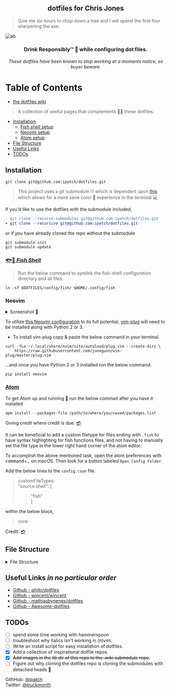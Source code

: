 <h2 align="center">dotfiles for Chris Jones</h2>

> Give me six hours to chop down a tree and I will spend the first four sharpening the axe.

![ab](https://raw.githubusercontent.com/wiki/ipatch/dotfiles/lib/ab.png)

<h3 align="center">Drink Responsibly™ 🥃 while configuring dot files.</h3>

<h6 align="center"><em>These dotfiles have been known to stop working at a moments notice, so buyer beware.</em></h6>

# Table of Contents
- [the dotfiles wiki](https://github.com/ipatch/dotfiles/wiki)
> A collection of useful pages that complements 👏🏾 these dotfiles.
- [Installation](#installation)
  - [Fish shell setup](#fish-shell-setup)
  - [Neovim setup](#neovim-setup)
  - [Atom setup](#atom-setup)
- [File Structure](#file-structure)
- [Useful Links](#useful-links)
- [TODOs](#todos)


<a href="installation"></a>

## Installation

```shell
git clone git@github.com:ipatch/dotfiles.git
```

> This project uses a git submodule 🙄 which is dependent upon [this](https://github.com/chriskempson/base16-shell) which allows for a more sane color 🌈 experience in the terminal 💻

If you'd like to use the dotfiles with the submodule included,

```diff
- git clone --recurse-submodules git@github.com:ipatch/dotfiles.git
+ git clone --recursive git@github.com:ipatch/dotfiles.git
```

or if you have already cloned the repo without the submodule

```shell
git submodule init
git submodule update
```

<a href="fish-shell-setup"></a>

### [🐟🐚 _Fish Shell_](https://github.com/fish-shell/fish-shell)

> Run the below command to symlink the fish-shell configuration directory and all files.

```shell
ln -sf $DOTFILES/config/fish/ $HOME/.config/fish
```

<a href="neovim-setup"></a>

### Neovim

<details>
<summary>Screenshot 📸</summary>
<img src="https://raw.githubusercontent.com/wiki/ipatch/dotfiles/lib/vim-2017.png" alt="nvim-screenshot">
</details>

To utilize [this Neovim configuration](https://github.com/ipatch/dotfiles/blob/master/config/nvim/init.vim) to its full potential, [vim-plug](https://github.com/junegunn/vim-plug) will need to be installed along with Python 2 or 3.

* To install vim-plug copy & paste the below command in your terminal.

```shell
curl -fLo ~/.local/share/nvim/site/autoload/plug.vim --create-dirs \
    https://raw.githubusercontent.com/junegunn/vim-plug/master/plug.vim
```

...and once you have Python 2 or 3 installed run the below command.

```shell
pip install neovim
```

<a href="atom-setup"></a>

### [Atom](http://atom.io)

To get Atom up and running 🏃 run the below commad after you have it installed<br />

```shell
apm install --packages-file /path/to/where/you/saved/packages.list
```

<p>Giving credit where credit is due. <a href="https://discuss.atom.io/t/how-to-backup-all-your-settings/15674/3">💳</a></p>

It can be beneficial to add a custom filetype for files ending with `.fish` to have syntax highlighting for fish functions files, and not having to manually set the file type in the lower right hand corner of the atom editor.

To accomplish the above mentioned task, open the atom preferences with <kbd>command</kbd>+<kbd>,</kbd> on macOS. Then look for a button labeled `Open Config Folder`.

Add the below lines to the `config.cson` file.

> customFileTypes:<br />
> "source.shell": [<br />
>
> > "fish"<br />
> > ]<br />

within the below block,

> core:

Credit: [💳](https://github.com/atom/atom/issues/1718#issuecomment-162242357)

<a href="file-structure"></a>

## File Structure

<details>
<summary>File Structure</summary>
<pre>
.
├── LICENSE
├── README.md
├── asdf
├── config
│   ├── atom
│   │   └── packages.list
│   ├── base16-iterm2
│   │   ├── LICENSE
│   │   ├── Makefile
│   │   ├── README.md
│   │   ├── base16-iterm2-256.png
│   │   ├── base16-iterm2.png
│   │   ├── itermcolors
│   │   │   ├── base16-3024-256.itermcolors
│   │   │   ├── base16-3024.itermcolors
│   │   │   ├── base16-apathy-256.itermcolors
│   │   │   ├── base16-apathy.itermcolors
│   │   │   ├── base16-ashes-256.itermcolors
│   │   │   ├── base16-ashes.itermcolors
│   │   │   ├── base16-atelier-cave-256.itermcolors
│   │   │   ├── base16-atelier-cave-light-256.itermcolors
│   │   │   ├── base16-atelier-cave-light.itermcolors
│   │   │   ├── base16-atelier-cave.itermcolors
│   │   │   ├── base16-atelier-dune-256.itermcolors
│   │   │   ├── base16-atelier-dune-light-256.itermcolors
│   │   │   ├── base16-atelier-dune-light.itermcolors
│   │   │   ├── base16-atelier-dune.itermcolors
│   │   │   ├── base16-atelier-estuary-256.itermcolors
│   │   │   ├── base16-atelier-estuary-light-256.itermcolors
│   │   │   ├── base16-atelier-estuary-light.itermcolors
│   │   │   ├── base16-atelier-estuary.itermcolors
│   │   │   ├── base16-atelier-forest-256.itermcolors
│   │   │   ├── base16-atelier-forest-light-256.itermcolors
│   │   │   ├── base16-atelier-forest-light.itermcolors
│   │   │   ├── base16-atelier-forest.itermcolors
│   │   │   ├── base16-atelier-heath-256.itermcolors
│   │   │   ├── base16-atelier-heath-light-256.itermcolors
│   │   │   ├── base16-atelier-heath-light.itermcolors
│   │   │   ├── base16-atelier-heath.itermcolors
│   │   │   ├── base16-atelier-lakeside-256.itermcolors
│   │   │   ├── base16-atelier-lakeside-light-256.itermcolors
│   │   │   ├── base16-atelier-lakeside-light.itermcolors
│   │   │   ├── base16-atelier-lakeside.itermcolors
│   │   │   ├── base16-atelier-plateau-256.itermcolors
│   │   │   ├── base16-atelier-plateau-light-256.itermcolors
│   │   │   ├── base16-atelier-plateau-light.itermcolors
│   │   │   ├── base16-atelier-plateau.itermcolors
│   │   │   ├── base16-atelier-savanna-256.itermcolors
│   │   │   ├── base16-atelier-savanna-light-256.itermcolors
│   │   │   ├── base16-atelier-savanna-light.itermcolors
│   │   │   ├── base16-atelier-savanna.itermcolors
│   │   │   ├── base16-atelier-seaside-256.itermcolors
│   │   │   ├── base16-atelier-seaside-light-256.itermcolors
│   │   │   ├── base16-atelier-seaside-light.itermcolors
│   │   │   ├── base16-atelier-seaside.itermcolors
│   │   │   ├── base16-atelier-sulphurpool-256.itermcolors
│   │   │   ├── base16-atelier-sulphurpool-light-256.itermcolors
│   │   │   ├── base16-atelier-sulphurpool-light.itermcolors
│   │   │   ├── base16-atelier-sulphurpool.itermcolors
│   │   │   ├── base16-bespin-256.itermcolors
│   │   │   ├── base16-bespin.itermcolors
│   │   │   ├── base16-brewer-256.itermcolors
│   │   │   ├── base16-brewer.itermcolors
│   │   │   ├── base16-bright-256.itermcolors
│   │   │   ├── base16-bright.itermcolors
│   │   │   ├── base16-brushtrees-256.itermcolors
│   │   │   ├── base16-brushtrees-dark-256.itermcolors
│   │   │   ├── base16-brushtrees-dark.itermcolors
│   │   │   ├── base16-brushtrees.itermcolors
│   │   │   ├── base16-chalk-256.itermcolors
│   │   │   ├── base16-chalk.itermcolors
│   │   │   ├── base16-circus-256.itermcolors
│   │   │   ├── base16-circus.itermcolors
│   │   │   ├── base16-classic-dark-256.itermcolors
│   │   │   ├── base16-classic-dark.itermcolors
│   │   │   ├── base16-classic-light-256.itermcolors
│   │   │   ├── base16-classic-light.itermcolors
│   │   │   ├── base16-codeschool-256.itermcolors
│   │   │   ├── base16-codeschool.itermcolors
│   │   │   ├── base16-cupcake-256.itermcolors
│   │   │   ├── base16-cupcake.itermcolors
│   │   │   ├── base16-cupertino-256.itermcolors
│   │   │   ├── base16-cupertino.itermcolors
│   │   │   ├── base16-darktooth-256.itermcolors
│   │   │   ├── base16-darktooth.itermcolors
│   │   │   ├── base16-default-dark-256.itermcolors
│   │   │   ├── base16-default-dark.itermcolors
│   │   │   ├── base16-default-light-256.itermcolors
│   │   │   ├── base16-default-light.itermcolors
│   │   │   ├── base16-dracula-256.itermcolors
│   │   │   ├── base16-dracula.itermcolors
│   │   │   ├── base16-eighties-256.itermcolors
│   │   │   ├── base16-eighties.itermcolors
│   │   │   ├── base16-embers-256.itermcolors
│   │   │   ├── base16-embers.itermcolors
│   │   │   ├── base16-flat-256.itermcolors
│   │   │   ├── base16-flat.itermcolors
│   │   │   ├── base16-github-256.itermcolors
│   │   │   ├── base16-github.itermcolors
│   │   │   ├── base16-google-dark-256.itermcolors
│   │   │   ├── base16-google-dark.itermcolors
│   │   │   ├── base16-google-light-256.itermcolors
│   │   │   ├── base16-google-light.itermcolors
│   │   │   ├── base16-grayscale-dark-256.itermcolors
│   │   │   ├── base16-grayscale-dark.itermcolors
│   │   │   ├── base16-grayscale-light-256.itermcolors
│   │   │   ├── base16-grayscale-light.itermcolors
│   │   │   ├── base16-greenscreen-256.itermcolors
│   │   │   ├── base16-greenscreen.itermcolors
│   │   │   ├── base16-gruvbox-dark-hard-256.itermcolors
│   │   │   ├── base16-gruvbox-dark-hard.itermcolors
│   │   │   ├── base16-gruvbox-dark-medium-256.itermcolors
│   │   │   ├── base16-gruvbox-dark-medium.itermcolors
│   │   │   ├── base16-gruvbox-dark-pale-256.itermcolors
│   │   │   ├── base16-gruvbox-dark-pale.itermcolors
│   │   │   ├── base16-gruvbox-dark-soft-256.itermcolors
│   │   │   ├── base16-gruvbox-dark-soft.itermcolors
│   │   │   ├── base16-gruvbox-light-hard-256.itermcolors
│   │   │   ├── base16-gruvbox-light-hard.itermcolors
│   │   │   ├── base16-gruvbox-light-medium-256.itermcolors
│   │   │   ├── base16-gruvbox-light-medium.itermcolors
│   │   │   ├── base16-gruvbox-light-soft-256.itermcolors
│   │   │   ├── base16-gruvbox-light-soft.itermcolors
│   │   │   ├── base16-harmonic-dark-256.itermcolors
│   │   │   ├── base16-harmonic-dark.itermcolors
│   │   │   ├── base16-harmonic-light-256.itermcolors
│   │   │   ├── base16-harmonic-light.itermcolors
│   │   │   ├── base16-hopscotch-256.itermcolors
│   │   │   ├── base16-hopscotch.itermcolors
│   │   │   ├── base16-irblack-256.itermcolors
│   │   │   ├── base16-irblack.itermcolors
│   │   │   ├── base16-isotope-256.itermcolors
│   │   │   ├── base16-isotope.itermcolors
│   │   │   ├── base16-macintosh-256.itermcolors
│   │   │   ├── base16-macintosh.itermcolors
│   │   │   ├── base16-marrakesh-256.itermcolors
│   │   │   ├── base16-marrakesh.itermcolors
│   │   │   ├── base16-materia-256.itermcolors
│   │   │   ├── base16-materia.itermcolors
│   │   │   ├── base16-material-256.itermcolors
│   │   │   ├── base16-material-darker-256.itermcolors
│   │   │   ├── base16-material-darker.itermcolors
│   │   │   ├── base16-material-lighter-256.itermcolors
│   │   │   ├── base16-material-lighter.itermcolors
│   │   │   ├── base16-material-palenight-256.itermcolors
│   │   │   ├── base16-material-palenight.itermcolors
│   │   │   ├── base16-material.itermcolors
│   │   │   ├── base16-mellow-purple-256.itermcolors
│   │   │   ├── base16-mellow-purple.itermcolors
│   │   │   ├── base16-mexico-light-256.itermcolors
│   │   │   ├── base16-mexico-light.itermcolors
│   │   │   ├── base16-mocha-256.itermcolors
│   │   │   ├── base16-mocha.itermcolors
│   │   │   ├── base16-monokai-256.itermcolors
│   │   │   ├── base16-monokai.itermcolors
│   │   │   ├── base16-nord-256.itermcolors
│   │   │   ├── base16-nord.itermcolors
│   │   │   ├── base16-ocean-256.itermcolors
│   │   │   ├── base16-ocean.itermcolors
│   │   │   ├── base16-oceanicnext-256.itermcolors
│   │   │   ├── base16-oceanicnext.itermcolors
│   │   │   ├── base16-one-light-256.itermcolors
│   │   │   ├── base16-one-light.itermcolors
│   │   │   ├── base16-onedark-256.itermcolors
│   │   │   ├── base16-onedark.itermcolors
│   │   │   ├── base16-paraiso-256.itermcolors
│   │   │   ├── base16-paraiso.itermcolors
│   │   │   ├── base16-phd-256.itermcolors
│   │   │   ├── base16-phd.itermcolors
│   │   │   ├── base16-pico-256.itermcolors
│   │   │   ├── base16-pico.itermcolors
│   │   │   ├── base16-pop-256.itermcolors
│   │   │   ├── base16-pop.itermcolors
│   │   │   ├── base16-railscasts-256.itermcolors
│   │   │   ├── base16-railscasts.itermcolors
│   │   │   ├── base16-rebecca-256.itermcolors
│   │   │   ├── base16-rebecca.itermcolors
│   │   │   ├── base16-seti-256.itermcolors
│   │   │   ├── base16-seti.itermcolors
│   │   │   ├── base16-shapeshifter-256.itermcolors
│   │   │   ├── base16-shapeshifter.itermcolors
│   │   │   ├── base16-solarflare-256.itermcolors
│   │   │   ├── base16-solarflare.itermcolors
│   │   │   ├── base16-solarized-dark-256.itermcolors
│   │   │   ├── base16-solarized-dark.itermcolors
│   │   │   ├── base16-solarized-light-256.itermcolors
│   │   │   ├── base16-solarized-light.itermcolors
│   │   │   ├── base16-spacemacs-256.itermcolors
│   │   │   ├── base16-spacemacs.itermcolors
│   │   │   ├── base16-summerfruit-dark-256.itermcolors
│   │   │   ├── base16-summerfruit-dark.itermcolors
│   │   │   ├── base16-summerfruit-light-256.itermcolors
│   │   │   ├── base16-summerfruit-light.itermcolors
│   │   │   ├── base16-tomorrow-256.itermcolors
│   │   │   ├── base16-tomorrow-night-256.itermcolors
│   │   │   ├── base16-tomorrow-night.itermcolors
│   │   │   ├── base16-tomorrow.itermcolors
│   │   │   ├── base16-tube-256.itermcolors
│   │   │   ├── base16-tube.itermcolors
│   │   │   ├── base16-twilight-256.itermcolors
│   │   │   ├── base16-twilight.itermcolors
│   │   │   ├── base16-unikitty-dark-256.itermcolors
│   │   │   ├── base16-unikitty-dark.itermcolors
│   │   │   ├── base16-unikitty-light-256.itermcolors
│   │   │   ├── base16-unikitty-light.itermcolors
│   │   │   ├── base16-woodland-256.itermcolors
│   │   │   ├── base16-woodland.itermcolors
│   │   │   ├── base16-zenburn-256.itermcolors
│   │   │   └── base16-zenburn.itermcolors
│   │   └── templates
│   │       ├── config.yaml
│   │       ├── default-256.mustache
│   │       └── default.mustache
│   ├── base16-shell
│   │   ├── LICENSE.md
│   │   ├── README.md
│   │   ├── base16-shell.plugin.zsh
│   │   ├── base16-shell.png
│   │   ├── colortest
│   │   ├── profile_helper.fish
│   │   ├── profile_helper.sh
│   │   ├── realpath
│   │   │   ├── LICENSE.txt
│   │   │   ├── Makefile
│   │   │   ├── README.md
│   │   │   ├── realpath.sh
│   │   │   └── t
│   │   │       ├── test_canonicalize_path
│   │   │       ├── test_readlink_emulation
│   │   │       ├── test_realpath_integration
│   │   │       └── test_resolve_symlinks
│   │   ├── scripts
│   │   │   ├── base16-3024.sh
│   │   │   ├── base16-apathy.sh
│   │   │   ├── base16-ashes.sh
│   │   │   ├── base16-atelier-cave-light.sh
│   │   │   ├── base16-atelier-cave.sh
│   │   │   ├── base16-atelier-dune-light.sh
│   │   │   ├── base16-atelier-dune.sh
│   │   │   ├── base16-atelier-estuary-light.sh
│   │   │   ├── base16-atelier-estuary.sh
│   │   │   ├── base16-atelier-forest-light.sh
│   │   │   ├── base16-atelier-forest.sh
│   │   │   ├── base16-atelier-heath-light.sh
│   │   │   ├── base16-atelier-heath.sh
│   │   │   ├── base16-atelier-lakeside-light.sh
│   │   │   ├── base16-atelier-lakeside.sh
│   │   │   ├── base16-atelier-plateau-light.sh
│   │   │   ├── base16-atelier-plateau.sh
│   │   │   ├── base16-atelier-savanna-light.sh
│   │   │   ├── base16-atelier-savanna.sh
│   │   │   ├── base16-atelier-seaside-light.sh
│   │   │   ├── base16-atelier-seaside.sh
│   │   │   ├── base16-atelier-sulphurpool-light.sh
│   │   │   ├── base16-atelier-sulphurpool.sh
│   │   │   ├── base16-bespin.sh
│   │   │   ├── base16-brewer.sh
│   │   │   ├── base16-bright.sh
│   │   │   ├── base16-brushtrees-dark.sh
│   │   │   ├── base16-brushtrees.sh
│   │   │   ├── base16-chalk.sh
│   │   │   ├── base16-circus.sh
│   │   │   ├── base16-classic-dark.sh
│   │   │   ├── base16-classic-light.sh
│   │   │   ├── base16-codeschool.sh
│   │   │   ├── base16-cupcake.sh
│   │   │   ├── base16-cupertino.sh
│   │   │   ├── base16-darktooth.sh
│   │   │   ├── base16-default-dark.sh
│   │   │   ├── base16-default-light.sh
│   │   │   ├── base16-dracula.sh
│   │   │   ├── base16-eighties.sh
│   │   │   ├── base16-embers.sh
│   │   │   ├── base16-flat.sh
│   │   │   ├── base16-github.sh
│   │   │   ├── base16-google-dark.sh
│   │   │   ├── base16-google-light.sh
│   │   │   ├── base16-grayscale-dark.sh
│   │   │   ├── base16-grayscale-light.sh
│   │   │   ├── base16-greenscreen.sh
│   │   │   ├── base16-gruvbox-dark-hard.sh
│   │   │   ├── base16-gruvbox-dark-medium.sh
│   │   │   ├── base16-gruvbox-dark-pale.sh
│   │   │   ├── base16-gruvbox-dark-soft.sh
│   │   │   ├── base16-gruvbox-light-hard.sh
│   │   │   ├── base16-gruvbox-light-medium.sh
│   │   │   ├── base16-gruvbox-light-soft.sh
│   │   │   ├── base16-harmonic-dark.sh
│   │   │   ├── base16-harmonic-light.sh
│   │   │   ├── base16-hopscotch.sh
│   │   │   ├── base16-icy.sh
│   │   │   ├── base16-irblack.sh
│   │   │   ├── base16-isotope.sh
│   │   │   ├── base16-macintosh.sh
│   │   │   ├── base16-marrakesh.sh
│   │   │   ├── base16-materia.sh
│   │   │   ├── base16-material-darker.sh
│   │   │   ├── base16-material-lighter.sh
│   │   │   ├── base16-material-palenight.sh
│   │   │   ├── base16-material.sh
│   │   │   ├── base16-mellow-purple.sh
│   │   │   ├── base16-mexico-light.sh
│   │   │   ├── base16-mocha.sh
│   │   │   ├── base16-monokai.sh
│   │   │   ├── base16-nord.sh
│   │   │   ├── base16-ocean.sh
│   │   │   ├── base16-oceanicnext.sh
│   │   │   ├── base16-one-light.sh
│   │   │   ├── base16-onedark.sh
│   │   │   ├── base16-paraiso.sh
│   │   │   ├── base16-phd.sh
│   │   │   ├── base16-pico.sh
│   │   │   ├── base16-pop.sh
│   │   │   ├── base16-porple.sh
│   │   │   ├── base16-railscasts.sh
│   │   │   ├── base16-rebecca.sh
│   │   │   ├── base16-seti.sh
│   │   │   ├── base16-shapeshifter.sh
│   │   │   ├── base16-solarflare.sh
│   │   │   ├── base16-solarized-dark.sh
│   │   │   ├── base16-solarized-light.sh
│   │   │   ├── base16-spacemacs.sh
│   │   │   ├── base16-summerfruit-dark.sh
│   │   │   ├── base16-summerfruit-light.sh
│   │   │   ├── base16-tomorrow-night.sh
│   │   │   ├── base16-tomorrow.sh
│   │   │   ├── base16-tube.sh
│   │   │   ├── base16-twilight.sh
│   │   │   ├── base16-unikitty-dark.sh
│   │   │   ├── base16-unikitty-light.sh
│   │   │   ├── base16-woodland.sh
│   │   │   ├── base16-xcode-dusk.sh
│   │   │   └── base16-zenburn.sh
│   │   ├── setting-256-colourspace-not-supported.png
│   │   └── templates
│   │       ├── config.yaml
│   │       └── default.mustache
│   ├── bitbar
│   │   └── spotify.10s.sh
│   ├── brew
│   │   ├── brew.cask.list
│   │   └── brew.list
│   ├── code -> vscode
│   ├── fish
│   │   ├── abbreviations.fish
│   │   ├── aliases.fish
│   │   ├── completions
│   │   │   ├── asdf.fish
│   │   │   └── docker.fish
│   │   ├── conf.d
│   │   │   ├── grc.fish
│   │   │   └── omf.fish
│   │   ├── config.fish
│   │   ├── config.fish.bkup
│   │   ├── fishd.b8e85636f766
│   │   ├── frameworks
│   │   │   └── omf
│   │   │       ├── bundle
│   │   │       ├── channel
│   │   │       └── theme
│   │   ├── functions
│   │   │   ├── bases.fish
│   │   │   ├── brew_find_pkg.fish
│   │   │   ├── dbus_launch.fish
│   │   │   ├── editfish.fish
│   │   │   ├── emoji.fish
│   │   │   ├── erl_cmd_his.fish
│   │   │   ├── fish_prompt.fish -> /Users/capin/.local/share/omf/themes/lambda/fish_prompt.fish
│   │   │   ├── fish_term_wrap.fish
│   │   │   ├── fish_title.fish
│   │   │   ├── fundle.fish
│   │   │   ├── git_submodule_add_commit.fish
│   │   │   ├── ln_asdf_man_pages.fish
│   │   │   ├── ln_dotfiles.fish
│   │   │   ├── mac_lsusers.fish
│   │   │   ├── mac_useradd.fish
│   │   │   ├── mk_asdf_bins.fish
│   │   │   ├── mkcd.fish
│   │   │   ├── path_add.fish
│   │   │   ├── path_pretty.fish
│   │   │   ├── path_remove.fish
│   │   │   ├── perl_print_emoji.fish
│   │   │   ├── print_fish.fish
│   │   │   ├── print_wan_ip.fish
│   │   │   ├── rtail.fish
│   │   │   ├── rvm.fish
│   │   │   ├── rvm_toggle.fish
│   │   │   ├── shell_color_palette.fish
│   │   │   ├── show_256_colors.fish
│   │   │   ├── test_true_color.fish
│   │   │   ├── toggle_anaconda_pythons.fish
│   │   │   ├── toggle_asdf_shims_and_bins.fish
│   │   │   ├── toggle_hidden_files.fish
│   │   │   ├── toggle_homebrew_python_path.fish
│   │   │   ├── toggle_homebrew_ruby.fish
│   │   │   └── vman.fish
│   │   ├── fundle
│   │   │   ├── edc
│   │   │   │   └── bass
│   │   │   │       ├── LICENSE
│   │   │   │       ├── Makefile
│   │   │   │       ├── README.md
│   │   │   │       ├── functions
│   │   │   │       │   ├── __bass.py
│   │   │   │       │   └── bass.fish
│   │   │   │       └── test
│   │   │   │           ├── fixtures
│   │   │   │           │   └── dollar_output.sh
│   │   │   │           ├── test_bass.fish
│   │   │   │           └── test_dollar_on_output.fish
│   │   │   └── tuvistavie
│   │   │       └── fish-ssh-agent
│   │   │           ├── README.md
│   │   │           ├── functions
│   │   │           │   ├── __ssh_agent_is_started.fish
│   │   │           │   └── __ssh_agent_start.fish
│   │   │           └── init.fish
│   │   └── interactive.fish
│   ├── inputrc
│   ├── irc-clients
│   │   └── weechat
│   │       ├── alias.conf
│   │       ├── aspell.conf
│   │       ├── buffers.conf
│   │       ├── buflist.conf
│   │       ├── charset.conf
│   │       ├── colorize_nicks.conf
│   │       ├── exec.conf
│   │       ├── fifo.conf
│   │       ├── fset.conf
│   │       ├── irc.conf
│   │       ├── iset.conf
│   │       ├── logger.conf
│   │       ├── logs
│   │       │   ├── core.weechat.weechatlog
│   │       │   ├── irc.efnet.#netbsd.weechatlog
│   │       │   ├── irc.freenode.##homebrew.weechatlog
│   │       │   ├── irc.freenode.##sed.weechatlog
│   │       │   ├── irc.freenode.#applescript.weechatlog
│   │       │   ├── irc.freenode.#atom.weechatlog
│   │       │   ├── irc.freenode.#blahblah.weechatlog
│   │       │   ├── irc.freenode.#chromium-support.weechatlog
│   │       │   ├── irc.freenode.#chromium.weechatlog
│   │       │   ├── irc.freenode.#cmake.weechatlog
│   │       │   ├── irc.freenode.#debian.weechatlog
│   │       │   ├── irc.freenode.#facetimehd.weechatlog
│   │       │   ├── irc.freenode.#filmsbykris.weechatlog
│   │       │   ├── irc.freenode.#firefox-unregistered.weechatlog
│   │       │   ├── irc.freenode.#fish.weechatlog
│   │       │   ├── irc.freenode.#freenode.weechatlog
│   │       │   ├── irc.freenode.#gcc.weechatlog
│   │       │   ├── irc.freenode.#gdb.weechatlog
│   │       │   ├── irc.freenode.#git.weechatlog
│   │       │   ├── irc.freenode.#github.weechatlog
│   │       │   ├── irc.freenode.#iterm2.weechatlog
│   │       │   ├── irc.freenode.#kegbot.weechatlog
│   │       │   ├── irc.freenode.#lfs-support.weechatlog
│   │       │   ├── irc.freenode.#machomebrew.weechatlog
│   │       │   ├── irc.freenode.#mipslinux.weechatlog
│   │       │   ├── irc.freenode.#mpv.weechatlog
│   │       │   ├── irc.freenode.#my-super-fancy-test-channel.weechatlog
│   │       │   ├── irc.freenode.#my_super_fancy_test_channel.weechatlog
│   │       │   ├── irc.freenode.#neomutt.weechatlog
│   │       │   ├── irc.freenode.#netbsd.weechatlog
│   │       │   ├── irc.freenode.#openjtag.weechatlog
│   │       │   ├── irc.freenode.#openocd.weechatlog
│   │       │   ├── irc.freenode.#openwrt.weechatlog
│   │       │   ├── irc.freenode.#osxre.weechatlog
│   │       │   ├── irc.freenode.#python-unregistered.weechatlog
│   │       │   ├── irc.freenode.#radare.weechatlog
│   │       │   ├── irc.freenode.#rsync.weechatlog
│   │       │   ├── irc.freenode.#ruby.weechatlog
│   │       │   ├── irc.freenode.#test-channel.weechatlog
│   │       │   ├── irc.freenode.#theairportwiki.weechatlog
│   │       │   ├── irc.freenode.#tmux.weechatlog
│   │       │   ├── irc.freenode.#weechat.weechatlog
│   │       │   ├── irc.freenode.#xorg.weechatlog
│   │       │   ├── irc.freenode.capin.weechatlog
│   │       │   ├── irc.freenode.capin1.weechatlog
│   │       │   ├── irc.oftc.#fish.weechatlog
│   │       │   ├── irc.oftc.#qemu.weechatlog
│   │       │   ├── irc.server.efnet.weechatlog
│   │       │   ├── irc.server.freenode.weechatlog
│   │       │   └── irc.server.oftc.weechatlog
│   │       ├── lua
│   │       │   └── autoload
│   │       ├── perl
│   │       │   ├── autoload
│   │       │   │   ├── iset.pl -> ../iset.pl
│   │       │   │   ├── multiline.pl -> ../multiline.pl
│   │       │   │   └── nickregain.pl -> ../nickregain.pl
│   │       │   ├── iset.pl
│   │       │   ├── multiline.pl
│   │       │   └── nickregain.pl
│   │       ├── plugins.conf
│   │       ├── python
│   │       │   ├── autojoin.py
│   │       │   ├── autoload
│   │       │   │   ├── autojoin.py -> ../autojoin.py
│   │       │   │   ├── colorize_nicks.py -> ../colorize_nicks.py
│   │       │   │   ├── histsearch.py -> ../histsearch.py
│   │       │   │   └── pyrnotify.py -> ../pyrnotify.py
│   │       │   ├── colorize_nicks.py
│   │       │   ├── histsearch.py
│   │       │   └── pyrnotify.py
│   │       ├── relay.conf
│   │       ├── ruby
│   │       │   └── autoload
│   │       ├── script
│   │       │   └── plugins.xml.gz
│   │       ├── script.conf
│   │       ├── sec.conf
│   │       ├── tcl
│   │       │   └── autoload
│   │       ├── trigger.conf
│   │       ├── weechat.conf
│   │       ├── weechat.log
│   │       ├── weechat.png
│   │       ├── xfer
│   │       └── xfer.conf
│   ├── mpv
│   │   ├── input.conf
│   │   ├── mpv.conf
│   │   └── watch_later
│   ├── nvim
│   │   └── init.vim
│   └── vscode
│       ├── keybindings.json
│       └── settings.json
├── editors
│   ├── atom -> /opt/Code/dotfiles/config/atom
│   ├── code -> /opt/Code/dotfiles/config/code
│   ├── nvim -> /opt/Code/dotfiles/config/nvim
│   └── vim
│       ├── editorconfig
│       ├── vim
│       │   ├── bundle
│       │   │   ├── Vundle.vim
│       │   │   │   ├── CONTRIBUTING.md
│       │   │   │   ├── LICENSE-MIT.txt
│       │   │   │   ├── README.md
│       │   │   │   ├── README_ZH_CN.md
│       │   │   │   ├── README_ZH_TW.md
│       │   │   │   ├── autoload
│       │   │   │   │   ├── vundle
│       │   │   │   │   │   ├── config.vim
│       │   │   │   │   │   ├── installer.vim
│       │   │   │   │   │   └── scripts.vim
│       │   │   │   │   └── vundle.vim
│       │   │   │   ├── changelog.md
│       │   │   │   ├── doc
│       │   │   │   │   ├── tags
│       │   │   │   │   └── vundle.txt
│       │   │   │   ├── ftplugin
│       │   │   │   │   └── vundlelog.vim
│       │   │   │   ├── syntax
│       │   │   │   │   └── vundlelog.vim
│       │   │   │   └── test
│       │   │   │       ├── files
│       │   │   │       │   └── test.erl
│       │   │   │       ├── minirc.vim
│       │   │   │       └── vimrc
│       │   │   ├── ctrlp.vim
│       │   │   │   ├── autoload
│       │   │   │   │   ├── ctrlp
│       │   │   │   │   │   ├── autoignore.vim
│       │   │   │   │   │   ├── bookmarkdir.vim
│       │   │   │   │   │   ├── buffertag.vim
│       │   │   │   │   │   ├── changes.vim
│       │   │   │   │   │   ├── dir.vim
│       │   │   │   │   │   ├── line.vim
│       │   │   │   │   │   ├── mixed.vim
│       │   │   │   │   │   ├── mrufiles.vim
│       │   │   │   │   │   ├── quickfix.vim
│       │   │   │   │   │   ├── rtscript.vim
│       │   │   │   │   │   ├── tag.vim
│       │   │   │   │   │   ├── undo.vim
│       │   │   │   │   │   └── utils.vim
│       │   │   │   │   └── ctrlp.vim
│       │   │   │   ├── doc
│       │   │   │   │   ├── ctrlp.cnx
│       │   │   │   │   ├── ctrlp.txt
│       │   │   │   │   ├── tags
│       │   │   │   │   └── tags-cn
│       │   │   │   ├── plugin
│       │   │   │   │   └── ctrlp.vim
│       │   │   │   └── readme.md
│       │   │   ├── editorconfig-vim
│       │   │   │   ├── CONTRIBUTORS
│       │   │   │   ├── LICENSE
│       │   │   │   ├── README.md
│       │   │   │   ├── autoload
│       │   │   │   │   └── editorconfig.vim
│       │   │   │   ├── doc
│       │   │   │   │   ├── editorconfig.txt
│       │   │   │   │   └── tags
│       │   │   │   ├── mkzip.sh
│       │   │   │   ├── plugin
│       │   │   │   │   ├── editorconfig-core-py
│       │   │   │   │   │   ├── CMakeLists.txt
│       │   │   │   │   │   ├── LICENSE.txt
│       │   │   │   │   │   ├── MANIFEST.in
│       │   │   │   │   │   ├── README.rst
│       │   │   │   │   │   ├── docs
│       │   │   │   │   │   │   ├── Makefile
│       │   │   │   │   │   │   ├── command_line_usage.rst
│       │   │   │   │   │   │   ├── conf.py
│       │   │   │   │   │   │   ├── index.rst
│       │   │   │   │   │   │   ├── make.bat
│       │   │   │   │   │   │   ├── plugins.rst
│       │   │   │   │   │   │   └── usage.rst
│       │   │   │   │   │   ├── editorconfig
│       │   │   │   │   │   │   ├── __init__.py
│       │   │   │   │   │   │   ├── __init__.pyc
│       │   │   │   │   │   │   ├── __pycache__
│       │   │   │   │   │   │   │   ├── __init__.cpython-36.pyc
│       │   │   │   │   │   │   │   ├── compat.cpython-36.pyc
│       │   │   │   │   │   │   │   ├── exceptions.cpython-36.pyc
│       │   │   │   │   │   │   │   ├── fnmatch.cpython-36.pyc
│       │   │   │   │   │   │   │   ├── handler.cpython-36.pyc
│       │   │   │   │   │   │   │   ├── ini.cpython-36.pyc
│       │   │   │   │   │   │   │   ├── odict.cpython-36.pyc
│       │   │   │   │   │   │   │   └── versiontools.cpython-36.pyc
│       │   │   │   │   │   │   ├── compat.py
│       │   │   │   │   │   │   ├── compat.pyc
│       │   │   │   │   │   │   ├── exceptions.py
│       │   │   │   │   │   │   ├── exceptions.pyc
│       │   │   │   │   │   │   ├── fnmatch.py
│       │   │   │   │   │   │   ├── fnmatch.pyc
│       │   │   │   │   │   │   ├── handler.py
│       │   │   │   │   │   │   ├── handler.pyc
│       │   │   │   │   │   │   ├── ini.py
│       │   │   │   │   │   │   ├── ini.pyc
│       │   │   │   │   │   │   ├── main.py
│       │   │   │   │   │   │   ├── odict.py
│       │   │   │   │   │   │   ├── odict.pyc
│       │   │   │   │   │   │   ├── versiontools.py
│       │   │   │   │   │   │   └── versiontools.pyc
│       │   │   │   │   │   ├── main.py
│       │   │   │   │   │   └── setup.py
│       │   │   │   │   ├── editorconfig.py
│       │   │   │   │   └── editorconfig.vim
│       │   │   │   └── tests
│       │   │   │       ├── Gemfile
│       │   │   │       ├── Gemfile.lock
│       │   │   │       ├── Rakefile
│       │   │   │       └── spec
│       │   │   │           ├── editorconfig_spec.rb
│       │   │   │           └── plugin_tests
│       │   │   │               ├── README.rst
│       │   │   │               ├── templates
│       │   │   │               │   └── linux.editorconfig
│       │   │   │               ├── test_files
│       │   │   │               │   ├── 3_space.txt
│       │   │   │               │   ├── 4_space.py
│       │   │   │               │   ├── 4_tab.txt
│       │   │   │               │   ├── 4_tab_width_of_8.txt
│       │   │   │               │   ├── latin1.txt
│       │   │   │               │   ├── no_trim.txt
│       │   │   │               │   ├── space.txt
│       │   │   │               │   ├── tab.txt
│       │   │   │               │   ├── trim.txt
│       │   │   │               │   └── utf-8.txt
│       │   │   │               └── tests
│       │   │   │                   ├── charset.rst
│       │   │   │                   ├── end_of_line.rst
│       │   │   │                   ├── indentation.rst
│       │   │   │                   ├── insert_final_newline.rst
│       │   │   │                   └── trim_trailing_whitespace.rst
│       │   │   ├── nerdcommenter
│       │   │   │   ├── README.md
│       │   │   │   ├── Rakefile
│       │   │   │   ├── doc
│       │   │   │   │   ├── NERD_commenter.txt
│       │   │   │   │   └── tags
│       │   │   │   └── plugin
│       │   │   │       └── NERD_commenter.vim
│       │   │   ├── nerdtree
│       │   │   │   ├── CHANGELOG
│       │   │   │   ├── LICENCE
│       │   │   │   ├── README.markdown
│       │   │   │   ├── autoload
│       │   │   │   │   ├── nerdtree
│       │   │   │   │   │   └── ui_glue.vim
│       │   │   │   │   └── nerdtree.vim
│       │   │   │   ├── doc
│       │   │   │   │   ├── NERD_tree.txt
│       │   │   │   │   └── tags
│       │   │   │   ├── lib
│       │   │   │   │   └── nerdtree
│       │   │   │   │       ├── bookmark.vim
│       │   │   │   │       ├── creator.vim
│       │   │   │   │       ├── event.vim
│       │   │   │   │       ├── flag_set.vim
│       │   │   │   │       ├── key_map.vim
│       │   │   │   │       ├── menu_controller.vim
│       │   │   │   │       ├── menu_item.vim
│       │   │   │   │       ├── nerdtree.vim
│       │   │   │   │       ├── notifier.vim
│       │   │   │   │       ├── opener.vim
│       │   │   │   │       ├── path.vim
│       │   │   │   │       ├── tree_dir_node.vim
│       │   │   │   │       ├── tree_file_node.vim
│       │   │   │   │       └── ui.vim
│       │   │   │   ├── nerdtree_plugin
│       │   │   │   │   ├── exec_menuitem.vim
│       │   │   │   │   └── fs_menu.vim
│       │   │   │   ├── plugin
│       │   │   │   │   └── NERD_tree.vim
│       │   │   │   └── syntax
│       │   │   │       └── nerdtree.vim
│       │   │   ├── vim-airline
│       │   │   │   ├── CHANGELOG.md
│       │   │   │   ├── CONTRIBUTING.md
│       │   │   │   ├── Gemfile
│       │   │   │   ├── ISSUE_TEMPLATE.md
│       │   │   │   ├── LICENSE
│       │   │   │   ├── README.md
│       │   │   │   ├── Rakefile
│       │   │   │   ├── autoload
│       │   │   │   │   ├── airline
│       │   │   │   │   │   ├── builder.vim
│       │   │   │   │   │   ├── debug.vim
│       │   │   │   │   │   ├── extensions
│       │   │   │   │   │   │   ├── branch.vim
│       │   │   │   │   │   │   ├── bufferline.vim
│       │   │   │   │   │   │   ├── capslock.vim
│       │   │   │   │   │   │   ├── commandt.vim
│       │   │   │   │   │   │   ├── csv.vim
│       │   │   │   │   │   │   ├── ctrlp.vim
│       │   │   │   │   │   │   ├── ctrlspace.vim
│       │   │   │   │   │   │   ├── default.vim
│       │   │   │   │   │   │   ├── eclim.vim
│       │   │   │   │   │   │   ├── example.vim
│       │   │   │   │   │   │   ├── hunks.vim
│       │   │   │   │   │   │   ├── netrw.vim
│       │   │   │   │   │   │   ├── nrrwrgn.vim
│       │   │   │   │   │   │   ├── obsession.vim
│       │   │   │   │   │   │   ├── po.vim
│       │   │   │   │   │   │   ├── promptline.vim
│       │   │   │   │   │   │   ├── quickfix.vim
│       │   │   │   │   │   │   ├── syntastic.vim
│       │   │   │   │   │   │   ├── tabline
│       │   │   │   │   │   │   │   ├── autoshow.vim
│       │   │   │   │   │   │   │   ├── buffers.vim
│       │   │   │   │   │   │   │   ├── buflist.vim
│       │   │   │   │   │   │   │   ├── ctrlspace.vim
│       │   │   │   │   │   │   │   ├── formatters
│       │   │   │   │   │   │   │   │   ├── default.vim
│       │   │   │   │   │   │   │   │   ├── unique_tail.vim
│       │   │   │   │   │   │   │   │   └── unique_tail_improved.vim
│       │   │   │   │   │   │   │   └── tabs.vim
│       │   │   │   │   │   │   ├── tabline.vim
│       │   │   │   │   │   │   ├── tagbar.vim
│       │   │   │   │   │   │   ├── tmuxline.vim
│       │   │   │   │   │   │   ├── undotree.vim
│       │   │   │   │   │   │   ├── unicode.vim
│       │   │   │   │   │   │   ├── unite.vim
│       │   │   │   │   │   │   ├── virtualenv.vim
│       │   │   │   │   │   │   ├── whitespace.vim
│       │   │   │   │   │   │   ├── windowswap.vim
│       │   │   │   │   │   │   ├── wordcount
│       │   │   │   │   │   │   │   └── formatters
│       │   │   │   │   │   │   │       └── default.vim
│       │   │   │   │   │   │   ├── wordcount.vim
│       │   │   │   │   │   │   └── ycm.vim
│       │   │   │   │   │   ├── extensions.vim
│       │   │   │   │   │   ├── highlighter.vim
│       │   │   │   │   │   ├── init.vim
│       │   │   │   │   │   ├── msdos.vim
│       │   │   │   │   │   ├── parts.vim
│       │   │   │   │   │   ├── section.vim
│       │   │   │   │   │   ├── themes
│       │   │   │   │   │   │   └── dark.vim
│       │   │   │   │   │   ├── themes.vim
│       │   │   │   │   │   └── util.vim
│       │   │   │   │   └── airline.vim
│       │   │   │   ├── doc
│       │   │   │   │   ├── airline.txt
│       │   │   │   │   └── tags
│       │   │   │   ├── plugin
│       │   │   │   │   └── airline.vim
│       │   │   │   └── t
│       │   │   │       ├── airline.vim
│       │   │   │       ├── builder.vim
│       │   │   │       ├── commands.vim
│       │   │   │       ├── extensions_default.vim
│       │   │   │       ├── highlighter.vim
│       │   │   │       ├── init.vim
│       │   │   │       ├── parts.vim
│       │   │   │       ├── section.vim
│       │   │   │       ├── themes.vim
│       │   │   │       └── util.vim
│       │   │   ├── vim-colorschemes
│       │   │   │   ├── README.md
│       │   │   │   └── colors
│       │   │   │       ├── 0x7A69_dark.vim
│       │   │   │       ├── 1989.vim
│       │   │   │       ├── 256-grayvim.vim
│       │   │   │       ├── 256-jungle.vim
│       │   │   │       ├── 256_noir.vim
│       │   │   │       ├── 3dglasses.vim
│       │   │   │       ├── Benokai.vim
│       │   │   │       ├── BlackSea.vim
│       │   │   │       ├── C64.vim
│       │   │   │       ├── CandyPaper.vim
│       │   │   │       ├── Chasing_Logic.vim
│       │   │   │       ├── ChocolateLiquor.vim
│       │   │   │       ├── ChocolatePapaya.vim
│       │   │   │       ├── CodeFactoryv3.vim
│       │   │   │       ├── DevC++.vim
│       │   │   │       ├── Dev_Delight.vim
│       │   │   │       ├── Monokai.vim
│       │   │   │       ├── MountainDew.vim
│       │   │   │       ├── OceanicNext.vim
│       │   │   │       ├── PapayaWhip.vim
│       │   │   │       ├── PaperColor.vim
│       │   │   │       ├── Revolution.vim
│       │   │   │       ├── SlateDark.vim
│       │   │   │       ├── Spink.vim
│       │   │   │       ├── SweetCandy.vim
│       │   │   │       ├── Tomorrow-Night-Blue.vim
│       │   │   │       ├── Tomorrow-Night-Bright.vim
│       │   │   │       ├── Tomorrow-Night-Eighties.vim
│       │   │   │       ├── Tomorrow-Night.vim
│       │   │   │       ├── Tomorrow.vim
│       │   │   │       ├── VIvid.vim
│       │   │   │       ├── abbott.vim
│       │   │   │       ├── abra.vim
│       │   │   │       ├── adam.vim
│       │   │   │       ├── adaryn.vim
│       │   │   │       ├── adobe.vim
│       │   │   │       ├── adrian.vim
│       │   │   │       ├── advantage.vim
│       │   │   │       ├── af.vim
│       │   │   │       ├── aiseered.vim
│       │   │   │       ├── alduin.vim
│       │   │   │       ├── anderson.vim
│       │   │   │       ├── anotherdark.vim
│       │   │   │       ├── ansi_blows.vim
│       │   │   │       ├── antares.vim
│       │   │   │       ├── apprentice.vim
│       │   │   │       ├── aqua.vim
│       │   │   │       ├── argonaut.vim
│       │   │   │       ├── ashen.vim
│       │   │   │       ├── asmanian_blood.vim
│       │   │   │       ├── astronaut.vim
│       │   │   │       ├── asu1dark.vim
│       │   │   │       ├── atom.vim
│       │   │   │       ├── automation.vim
│       │   │   │       ├── autumn.vim
│       │   │   │       ├── autumnleaf.vim
│       │   │   │       ├── babymate256.vim
│       │   │   │       ├── badwolf.vim
│       │   │   │       ├── base.vim
│       │   │   │       ├── base16-ateliercave.vim
│       │   │   │       ├── base16-atelierdune.vim
│       │   │   │       ├── base16-atelierestuary.vim
│       │   │   │       ├── base16-atelierforest.vim
│       │   │   │       ├── base16-atelierheath.vim
│       │   │   │       ├── base16-atelierlakeside.vim
│       │   │   │       ├── base16-atelierplateau.vim
│       │   │   │       ├── base16-ateliersavanna.vim
│       │   │   │       ├── base16-atelierseaside.vim
│       │   │   │       ├── base16-ateliersulphurpool.vim
│       │   │   │       ├── base16-railscasts.vim
│       │   │   │       ├── basic.vim
│       │   │   │       ├── bayQua.vim
│       │   │   │       ├── baycomb.vim
│       │   │   │       ├── bclear.vim
│       │   │   │       ├── beachcomber.vim
│       │   │   │       ├── beauty256.vim
│       │   │   │       ├── beekai.vim
│       │   │   │       ├── behelit.vim
│       │   │   │       ├── benlight.vim
│       │   │   │       ├── bensday.vim
│       │   │   │       ├── billw.vim
│       │   │   │       ├── biogoo.vim
│       │   │   │       ├── birds-of-paradise.vim
│       │   │   │       ├── black_angus.vim
│       │   │   │       ├── blackbeauty.vim
│       │   │   │       ├── blackboard.vim
│       │   │   │       ├── blackdust.vim
│       │   │   │       ├── blacklight.vim
│       │   │   │       ├── blazer.vim
│       │   │   │       ├── blink.vim
│       │   │   │       ├── blue.vim
│       │   │   │       ├── bluechia.vim
│       │   │   │       ├── bluedrake.vim
│       │   │   │       ├── bluegreen.vim
│       │   │   │       ├── blueprint.vim
│       │   │   │       ├── blueshift.vim
│       │   │   │       ├── bluez.vim
│       │   │   │       ├── blugrine.vim
│       │   │   │       ├── bmichaelsen.vim
│       │   │   │       ├── bocau.vim
│       │   │   │       ├── bog.vim
│       │   │   │       ├── borland.vim
│       │   │   │       ├── breeze.vim
│       │   │   │       ├── brogrammer.vim
│       │   │   │       ├── brookstream.vim
│       │   │   │       ├── brown.vim
│       │   │   │       ├── bubblegum-256-dark.vim
│       │   │   │       ├── bubblegum-256-light.vim
│       │   │   │       ├── bubblegum.vim
│       │   │   │       ├── buddy.vim
│       │   │   │       ├── burnttoast256.vim
│       │   │   │       ├── busierbee.vim
│       │   │   │       ├── busybee.vim
│       │   │   │       ├── buttercream.vim
│       │   │   │       ├── bvemu.vim
│       │   │   │       ├── bw.vim
│       │   │   │       ├── c.vim
│       │   │   │       ├── cabin.vim
│       │   │   │       ├── cake.vim
│       │   │   │       ├── cake16.vim
│       │   │   │       ├── calmar256-light.vim
│       │   │   │       ├── camo.vim
│       │   │   │       ├── campfire.vim
│       │   │   │       ├── candy.vim
│       │   │   │       ├── candycode.vim
│       │   │   │       ├── candyman.vim
│       │   │   │       ├── caramel.vim
│       │   │   │       ├── carrot.vim
│       │   │   │       ├── carvedwood.vim
│       │   │   │       ├── carvedwoodcool.vim
│       │   │   │       ├── cascadia.vim
│       │   │   │       ├── cgpro.vim
│       │   │   │       ├── chance-of-storm.vim
│       │   │   │       ├── charged-256.vim
│       │   │   │       ├── charon.vim
│       │   │   │       ├── chela_light.vim
│       │   │   │       ├── chlordane.vim
│       │   │   │       ├── chocolate.vim
│       │   │   │       ├── chrysoprase.vim
│       │   │   │       ├── ciscoacl.vim
│       │   │   │       ├── clarity.vim
│       │   │   │       ├── cleanphp.vim
│       │   │   │       ├── cleanroom.vim
│       │   │   │       ├── clearance.vim
│       │   │   │       ├── cloudy.vim
│       │   │   │       ├── clue.vim
│       │   │   │       ├── cobalt.vim
│       │   │   │       ├── cobalt2.vim
│       │   │   │       ├── cobaltish.vim
│       │   │   │       ├── coda.vim
│       │   │   │       ├── codeblocks_dark.vim
│       │   │   │       ├── codeburn.vim
│       │   │   │       ├── codeschool.vim
│       │   │   │       ├── coffee.vim
│       │   │   │       ├── coldgreen.vim
│       │   │   │       ├── colorer.vim
│       │   │   │       ├── colorful.vim
│       │   │   │       ├── colorful256.vim
│       │   │   │       ├── colorsbox-faff.vim
│       │   │   │       ├── colorsbox-greenish.vim
│       │   │   │       ├── colorsbox-material.vim
│       │   │   │       ├── colorsbox-stblue.vim
│       │   │   │       ├── colorsbox-stbright.vim
│       │   │   │       ├── colorsbox-steighties.vim
│       │   │   │       ├── colorsbox-stnight.vim
│       │   │   │       ├── colorscheme_template.vim
│       │   │   │       ├── colorzone.vim
│       │   │   │       ├── contrasty.vim
│       │   │   │       ├── cool.vim
│       │   │   │       ├── corn.vim
│       │   │   │       ├── corporation.vim
│       │   │   │       ├── crayon.vim
│       │   │   │       ├── cthulhian.vim
│       │   │   │       ├── custom.vim
│       │   │   │       ├── d8g_01.vim
│       │   │   │       ├── d8g_02.vim
│       │   │   │       ├── d8g_03.vim
│       │   │   │       ├── d8g_04.vim
│       │   │   │       ├── dante.vim
│       │   │   │       ├── dark-ruby.vim
│       │   │   │       ├── darkBlue.vim
│       │   │   │       ├── darkZ.vim
│       │   │   │       ├── darkblack.vim
│       │   │   │       ├── darkblue2.vim
│       │   │   │       ├── darkbone.vim
│       │   │   │       ├── darkburn.vim
│       │   │   │       ├── darkdot.vim
│       │   │   │       ├── darkeclipse.vim
│       │   │   │       ├── darker-robin.vim
│       │   │   │       ├── darkerdesert.vim
│       │   │   │       ├── darkocean.vim
│       │   │   │       ├── darkrobot.vim
│       │   │   │       ├── darkslategray.vim
│       │   │   │       ├── darkspectrum.vim
│       │   │   │       ├── darktango.vim
│       │   │   │       ├── darkzen.vim
│       │   │   │       ├── darth.vim
│       │   │   │       ├── dawn.vim
│       │   │   │       ├── deepsea.vim
│       │   │   │       ├── delek.vim
│       │   │   │       ├── delphi.vim
│       │   │   │       ├── denim.vim
│       │   │   │       ├── derefined.vim
│       │   │   │       ├── desert.vim
│       │   │   │       ├── desert256.vim
│       │   │   │       ├── desert256v2.vim
│       │   │   │       ├── desertEx.vim
│       │   │   │       ├── desertedocean.vim
│       │   │   │       ├── desertedoceanburnt.vim
│       │   │   │       ├── desertink.vim
│       │   │   │       ├── detailed.vim
│       │   │   │       ├── devbox-dark-256.vim
│       │   │   │       ├── deveiate.vim
│       │   │   │       ├── developer.vim
│       │   │   │       ├── disciple.vim
│       │   │   │       ├── distinguished.vim
│       │   │   │       ├── django.vim
│       │   │   │       ├── donbass.vim
│       │   │   │       ├── doorhinge.vim
│       │   │   │       ├── doriath.vim
│       │   │   │       ├── dual.vim
│       │   │   │       ├── dull.vim
│       │   │   │       ├── duotone-dark.vim
│       │   │   │       ├── duotone-darkcave.vim
│       │   │   │       ├── duotone-darkdesert.vim
│       │   │   │       ├── duotone-darkearth.vim
│       │   │   │       ├── duotone-darkforest.vim
│       │   │   │       ├── duotone-darkheath.vim
│       │   │   │       ├── duotone-darklake.vim
│       │   │   │       ├── duotone-darkmeadow.vim
│       │   │   │       ├── duotone-darkpark.vim
│       │   │   │       ├── duotone-darkpool.vim
│       │   │   │       ├── duotone-darksea.vim
│       │   │   │       ├── duotone-darkspace.vim
│       │   │   │       ├── dusk.vim
│       │   │   │       ├── earendel.vim
│       │   │   │       ├── earth.vim
│       │   │   │       ├── earthburn.vim
│       │   │   │       ├── eclipse.vim
│       │   │   │       ├── eclm_wombat.vim
│       │   │   │       ├── ecostation.vim
│       │   │   │       ├── editplus.vim
│       │   │   │       ├── edo_sea.vim
│       │   │   │       ├── ego.vim
│       │   │   │       ├── ekinivim.vim
│       │   │   │       ├── ekvoli.vim
│       │   │   │       ├── elda.vim
│       │   │   │       ├── elise.vim
│       │   │   │       ├── elisex.vim
│       │   │   │       ├── elrodeo.vim
│       │   │   │       ├── elrond.vim
│       │   │   │       ├── emacs.vim
│       │   │   │       ├── enigma.vim
│       │   │   │       ├── enzyme.vim
│       │   │   │       ├── erez.vim
│       │   │   │       ├── eva.vim
│       │   │   │       ├── eva01.vim
│       │   │   │       ├── evening.vim
│       │   │   │       ├── evening_2.vim
│       │   │   │       ├── evolution.vim
│       │   │   │       ├── far.vim
│       │   │   │       ├── felipec.vim
│       │   │   │       ├── feral.vim
│       │   │   │       ├── fine_blue.vim
│       │   │   │       ├── flatcolor.vim
│       │   │   │       ├── flatland.vim
│       │   │   │       ├── flatlandia.vim
│       │   │   │       ├── flattened_dark.vim
│       │   │   │       ├── flattened_light.vim
│       │   │   │       ├── flattown.vim
│       │   │   │       ├── flattr.vim
│       │   │   │       ├── flatui.vim
│       │   │   │       ├── fnaqevan.vim
│       │   │   │       ├── fog.vim
│       │   │   │       ├── fokus.vim
│       │   │   │       ├── forneus.vim
│       │   │   │       ├── freya.vim
│       │   │   │       ├── frood.vim
│       │   │   │       ├── frozen.vim
│       │   │   │       ├── fruidle.vim
│       │   │   │       ├── fruit.vim
│       │   │   │       ├── fruity.vim
│       │   │   │       ├── fu.vim
│       │   │   │       ├── fx.vim
│       │   │   │       ├── gardener.vim
│       │   │   │       ├── gemcolors.vim
│       │   │   │       ├── genericdc-light.vim
│       │   │   │       ├── genericdc.vim
│       │   │   │       ├── gentooish.vim
│       │   │   │       ├── getafe.vim
│       │   │   │       ├── getfresh.vim
│       │   │   │       ├── github.vim
│       │   │   │       ├── gobo.vim
│       │   │   │       ├── golded.vim
│       │   │   │       ├── golden.vim
│       │   │   │       ├── google.vim
│       │   │   │       ├── gor.vim
│       │   │   │       ├── gotham.vim
│       │   │   │       ├── gotham256.vim
│       │   │   │       ├── gothic.vim
│       │   │   │       ├── grape.vim
│       │   │   │       ├── gravity.vim
│       │   │   │       ├── graywh.vim
│       │   │   │       ├── grb256.vim
│       │   │   │       ├── greens.vim
│       │   │   │       ├── greenvision.vim
│       │   │   │       ├── grey2.vim
│       │   │   │       ├── greyblue.vim
│       │   │   │       ├── grishin.vim
│       │   │   │       ├── gruvbox.vim
│       │   │   │       ├── gryffin.vim
│       │   │   │       ├── guardian.vim
│       │   │   │       ├── guepardo.vim
│       │   │   │       ├── h80.vim
│       │   │   │       ├── habiLight.vim
│       │   │   │       ├── harlequin.vim
│       │   │   │       ├── heliotrope.vim
│       │   │   │       ├── hemisu.vim
│       │   │   │       ├── herald.vim
│       │   │   │       ├── heroku-terminal.vim
│       │   │   │       ├── heroku.vim
│       │   │   │       ├── herokudoc-gvim.vim
│       │   │   │       ├── herokudoc.vim
│       │   │   │       ├── hilal.vim
│       │   │   │       ├── holokai.vim
│       │   │   │       ├── hornet.vim
│       │   │   │       ├── hotpot.vim
│       │   │   │       ├── hybrid-light.vim
│       │   │   │       ├── hybrid.vim
│       │   │   │       ├── hybrid_material.vim
│       │   │   │       ├── hybrid_reverse.vim
│       │   │   │       ├── iangenzo.vim
│       │   │   │       ├── ibmedit.vim
│       │   │   │       ├── icansee.vim
│       │   │   │       ├── iceberg.vim
│       │   │   │       ├── impact.vim
│       │   │   │       ├── impactG.vim
│       │   │   │       ├── impactjs.vim
│       │   │   │       ├── industrial.vim
│       │   │   │       ├── industry.vim
│       │   │   │       ├── ingretu.vim
│       │   │   │       ├── inkpot.vim
│       │   │   │       ├── inori.vim
│       │   │   │       ├── ir_black.vim
│       │   │   │       ├── ironman.vim
│       │   │   │       ├── itg_flat.vim
│       │   │   │       ├── jaime.vim
│       │   │   │       ├── jammy.vim
│       │   │   │       ├── janah.vim
│       │   │   │       ├── jelleybeans.vim
│       │   │   │       ├── jellybeans.vim
│       │   │   │       ├── jellyx.vim
│       │   │   │       ├── jhdark.vim
│       │   │   │       ├── jhlight.vim
│       │   │   │       ├── jiks.vim
│       │   │   │       ├── kalahari.vim
│       │   │   │       ├── kalisi.vim
│       │   │   │       ├── kalt.vim
│       │   │   │       ├── kaltex.vim
│       │   │   │       ├── kate.vim
│       │   │   │       ├── kellys.vim
│       │   │   │       ├── khaki.vim
│       │   │   │       ├── kib_darktango.vim
│       │   │   │       ├── kib_plastic.vim
│       │   │   │       ├── kiss.vim
│       │   │   │       ├── kkruby.vim
│       │   │   │       ├── kolor.vim
│       │   │   │       ├── kruby.vim
│       │   │   │       ├── kyle.vim
│       │   │   │       ├── laederon.vim
│       │   │   │       ├── landscape.vim
│       │   │   │       ├── lapis256.vim
│       │   │   │       ├── last256.vim
│       │   │   │       ├── late_evening.vim
│       │   │   │       ├── lazarus.vim
│       │   │   │       ├── legiblelight.vim
│       │   │   │       ├── leglight2.vim
│       │   │   │       ├── leo.vim
│       │   │   │       ├── less.vim
│       │   │   │       ├── lettuce.vim
│       │   │   │       ├── leya.vim
│       │   │   │       ├── lightcolors.vim
│       │   │   │       ├── lightning.vim
│       │   │   │       ├── lilac.vim
│       │   │   │       ├── lilydjwg_dark.vim
│       │   │   │       ├── lilydjwg_green.vim
│       │   │   │       ├── lilypink.vim
│       │   │   │       ├── lingodirector.vim
│       │   │   │       ├── liquidcarbon.vim
│       │   │   │       ├── literal_tango.vim
│       │   │   │       ├── lizard.vim
│       │   │   │       ├── lizard256.vim
│       │   │   │       ├── lodestone.vim
│       │   │   │       ├── loogica.vim
│       │   │   │       ├── louver.vim
│       │   │   │       ├── lucid.vim
│       │   │   │       ├── lucius.vim
│       │   │   │       ├── luinnar.vim
│       │   │   │       ├── lumberjack.vim
│       │   │   │       ├── luna-term.vim
│       │   │   │       ├── luna.vim
│       │   │   │       ├── lxvc.vim
│       │   │   │       ├── mac_classic.vim
│       │   │   │       ├── made_of_code.vim
│       │   │   │       ├── madeofcode.vim
│       │   │   │       ├── magicwb.vim
│       │   │   │       ├── mango.vim
│       │   │   │       ├── manuscript.vim
│       │   │   │       ├── manxome.vim
│       │   │   │       ├── marklar.vim
│       │   │   │       ├── maroloccio.vim
│       │   │   │       ├── mars.vim
│       │   │   │       ├── martin_krischik.vim
│       │   │   │       ├── material-theme.vim
│       │   │   │       ├── material.vim
│       │   │   │       ├── materialbox.vim
│       │   │   │       ├── materialtheme.vim
│       │   │   │       ├── matrix.vim
│       │   │   │       ├── maui.vim
│       │   │   │       ├── mayansmoke.vim
│       │   │   │       ├── mdark.vim
│       │   │   │       ├── mellow.vim
│       │   │   │       ├── meta5.vim
│       │   │   │       ├── metacosm.vim
│       │   │   │       ├── midnight.vim
│       │   │   │       ├── midnight2.vim
│       │   │   │       ├── miko.vim
│       │   │   │       ├── mint.vim
│       │   │   │       ├── mizore.vim
│       │   │   │       ├── mod8.vim
│       │   │   │       ├── mod_tcsoft.vim
│       │   │   │       ├── mojave.vim
│       │   │   │       ├── molokai.vim
│       │   │   │       ├── molokai_dark.vim
│       │   │   │       ├── monoacc.vim
│       │   │   │       ├── monochrome.vim
│       │   │   │       ├── monokai-chris.vim
│       │   │   │       ├── monokain.vim
│       │   │   │       ├── montz.vim
│       │   │   │       ├── moonshine.vim
│       │   │   │       ├── moonshine_lowcontrast.vim
│       │   │   │       ├── mophiaDark.vim
│       │   │   │       ├── mophiaSmoke.vim
│       │   │   │       ├── mopkai.vim
│       │   │   │       ├── moria.vim
│       │   │   │       ├── moss.vim
│       │   │   │       ├── motus.vim
│       │   │   │       ├── mrkn256.vim
│       │   │   │       ├── mrpink.vim
│       │   │   │       ├── mud.vim
│       │   │   │       ├── muon.vim
│       │   │   │       ├── mushroom.vim
│       │   │   │       ├── mustang.vim
│       │   │   │       ├── native.vim
│       │   │   │       ├── nature.vim
│       │   │   │       ├── navajo-night.vim
│       │   │   │       ├── navajo.vim
│       │   │   │       ├── nazca.vim
│       │   │   │       ├── nedit.vim
│       │   │   │       ├── nedit2.vim
│       │   │   │       ├── nefertiti.vim
│       │   │   │       ├── neon.vim
│       │   │   │       ├── neonwave.vim
│       │   │   │       ├── nerv-ous.vim
│       │   │   │       ├── neutron.vim
│       │   │   │       ├── neverland-darker.vim
│       │   │   │       ├── neverland.vim
│       │   │   │       ├── neverland2-darker.vim
│       │   │   │       ├── neverland2.vim
│       │   │   │       ├── neverness.vim
│       │   │   │       ├── nevfn.vim
│       │   │   │       ├── newspaper.vim
│       │   │   │       ├── newsprint.vim
│       │   │   │       ├── nicotine.vim
│       │   │   │       ├── night.vim
│       │   │   │       ├── nightVision.vim
│       │   │   │       ├── night_vision.vim
│       │   │   │       ├── nightflight.vim
│       │   │   │       ├── nightflight2.vim
│       │   │   │       ├── nightshimmer.vim
│       │   │   │       ├── nightsky.vim
│       │   │   │       ├── nightwish.vim
│       │   │   │       ├── no_quarter.vim
│       │   │   │       ├── northland.vim
│       │   │   │       ├── northsky.vim
│       │   │   │       ├── norwaytoday.vim
│       │   │   │       ├── nour.vim
│       │   │   │       ├── nuvola.vim
│       │   │   │       ├── obsidian.vim
│       │   │   │       ├── obsidian2.vim
│       │   │   │       ├── oceanblack.vim
│       │   │   │       ├── oceanblack256.vim
│       │   │   │       ├── oceandeep.vim
│       │   │   │       ├── oceanlight.vim
│       │   │   │       ├── olive.vim
│       │   │   │       ├── onedark.vim
│       │   │   │       ├── orange.vim
│       │   │   │       ├── osx_like.vim
│       │   │   │       ├── otaku.vim
│       │   │   │       ├── oxeded.vim
│       │   │   │       ├── pacific.vim
│       │   │   │       ├── paintbox.vim
│       │   │   │       ├── parsec.vim
│       │   │   │       ├── peaksea.vim
│       │   │   │       ├── pencil.vim
│       │   │   │       ├── penultimate.vim
│       │   │   │       ├── peppers.vim
│       │   │   │       ├── perfect.vim
│       │   │   │       ├── pf_earth.vim
│       │   │   │       ├── phd.vim
│       │   │   │       ├── phoenix.vim
│       │   │   │       ├── phphaxor.vim
│       │   │   │       ├── phpx.vim
│       │   │   │       ├── pic.vim
│       │   │   │       ├── pink.vim
│       │   │   │       ├── playroom.vim
│       │   │   │       ├── pleasant.vim
│       │   │   │       ├── potts.vim
│       │   │   │       ├── predawn.vim
│       │   │   │       ├── preto.vim
│       │   │   │       ├── pride.vim
│       │   │   │       ├── primary.vim
│       │   │   │       ├── print_bw.vim
│       │   │   │       ├── prmths.vim
│       │   │   │       ├── professional.vim
│       │   │   │       ├── proton.vim
│       │   │   │       ├── pspad.vim
│       │   │   │       ├── psql.vim
│       │   │   │       ├── pt_black.vim
│       │   │   │       ├── putty.vim
│       │   │   │       ├── pw.vim
│       │   │   │       ├── pyte.vim
│       │   │   │       ├── python.vim
│       │   │   │       ├── quagmire.vim
│       │   │   │       ├── radicalgoodspeed.vim
│       │   │   │       ├── railscasts.vim
│       │   │   │       ├── rainbow_fine_blue.vim
│       │   │   │       ├── rainbow_fruit.vim
│       │   │   │       ├── rainbow_neon.vim
│       │   │   │       ├── rakr-light.vim
│       │   │   │       ├── random.vim
│       │   │   │       ├── rastafari.vim
│       │   │   │       ├── rcg_gui.vim
│       │   │   │       ├── rcg_term.vim
│       │   │   │       ├── rdark-terminal.vim
│       │   │   │       ├── rdark.vim
│       │   │   │       ├── redblack.vim
│       │   │   │       ├── redstring.vim
│       │   │   │       ├── refactor.vim
│       │   │   │       ├── relaxedgreen.vim
│       │   │   │       ├── reliable.vim
│       │   │   │       ├── reloaded.vim
│       │   │   │       ├── revolutions.vim
│       │   │   │       ├── robinhood.vim
│       │   │   │       ├── rootwater.vim
│       │   │   │       ├── rtl.vim
│       │   │   │       ├── sand.vim
│       │   │   │       ├── sandydune.vim
│       │   │   │       ├── satori.vim
│       │   │   │       ├── saturn.vim
│       │   │   │       ├── scala.vim
│       │   │   │       ├── scheakur.vim
│       │   │   │       ├── scite.vim
│       │   │   │       ├── scooby.vim
│       │   │   │       ├── sea.vim
│       │   │   │       ├── sean.vim
│       │   │   │       ├── seashell.vim
│       │   │   │       ├── selenitic.vim
│       │   │   │       ├── seoul.vim
│       │   │   │       ├── seoul256-light.vim
│       │   │   │       ├── seoul256.vim
│       │   │   │       ├── seti.vim
│       │   │   │       ├── settlemyer.vim
│       │   │   │       ├── sexy-railscasts.vim
│       │   │   │       ├── sf.vim
│       │   │   │       ├── shades-of-teal.vim
│       │   │   │       ├── shadesofamber.vim
│       │   │   │       ├── shobogenzo.vim
│       │   │   │       ├── sienna.vim
│       │   │   │       ├── sierra.vim
│       │   │   │       ├── sift.vim
│       │   │   │       ├── silent.vim
│       │   │   │       ├── simple256.vim
│       │   │   │       ├── simple_b.vim
│       │   │   │       ├── simpleandfriendly.vim
│       │   │   │       ├── simplewhite.vim
│       │   │   │       ├── simplon.vim
│       │   │   │       ├── skittles_berry.vim
│       │   │   │       ├── skittles_dark.vim
│       │   │   │       ├── sky.vim
│       │   │   │       ├── smp.vim
│       │   │   │       ├── smpl.vim
│       │   │   │       ├── smyck.vim
│       │   │   │       ├── soda.vim
│       │   │   │       ├── softblue.vim
│       │   │   │       ├── softbluev2.vim
│       │   │   │       ├── softlight.vim
│       │   │   │       ├── sol-term.vim
│       │   │   │       ├── sol.vim
│       │   │   │       ├── solarized.vim
│       │   │   │       ├── sole.vim
│       │   │   │       ├── sonofobsidian.vim
│       │   │   │       ├── sonoma.vim
│       │   │   │       ├── sorcerer.vim
│       │   │   │       ├── soso.vim
│       │   │   │       ├── sourcerer.vim
│       │   │   │       ├── southernlights.vim
│       │   │   │       ├── southwest-fog.vim
│       │   │   │       ├── spacegray.vim
│       │   │   │       ├── spectro.vim
│       │   │   │       ├── spiderhawk.vim
│       │   │   │       ├── spring.vim
│       │   │   │       ├── sprinkles.vim
│       │   │   │       ├── stackoverflow.vim
│       │   │   │       ├── stingray.vim
│       │   │   │       ├── stonewashed-256.vim
│       │   │   │       ├── stonewashed-gui.vim
│       │   │   │       ├── strange.vim
│       │   │   │       ├── strawimodo.vim
│       │   │   │       ├── summerfruit.vim
│       │   │   │       ├── summerfruit256.vim
│       │   │   │       ├── sunburst.vim
│       │   │   │       ├── surveyor.vim
│       │   │   │       ├── swamplight.vim
│       │   │   │       ├── sweater.vim
│       │   │   │       ├── symfony.vim
│       │   │   │       ├── synic.vim
│       │   │   │       ├── tabula.vim
│       │   │   │       ├── tango-desert.vim
│       │   │   │       ├── tango-morning.vim
│       │   │   │       ├── tango.vim
│       │   │   │       ├── tango2.vim
│       │   │   │       ├── tangoX.vim
│       │   │   │       ├── tangoshady.vim
│       │   │   │       ├── taqua.vim
│       │   │   │       ├── tayra.vim
│       │   │   │       ├── tchaba.vim
│       │   │   │       ├── tchaba2.vim
│       │   │   │       ├── tcsoft.vim
│       │   │   │       ├── telstar.vim
│       │   │   │       ├── termschool.vim
│       │   │   │       ├── tesla.vim
│       │   │   │       ├── tetragrammaton.vim
│       │   │   │       ├── textmate16.vim
│       │   │   │       ├── thegoodluck.vim
│       │   │   │       ├── thestars.vim
│       │   │   │       ├── thor.vim
│       │   │   │       ├── thornbird.vim
│       │   │   │       ├── tibet.vim
│       │   │   │       ├── tidy.vim
│       │   │   │       ├── tir_black.vim
│       │   │   │       ├── tolerable.vim
│       │   │   │       ├── tomatosoup.vim
│       │   │   │       ├── tony_light.vim
│       │   │   │       ├── toothpik.vim
│       │   │   │       ├── torte.vim
│       │   │   │       ├── transparent.vim
│       │   │   │       ├── triplejelly.vim
│       │   │   │       ├── trivial256.vim
│       │   │   │       ├── trogdor.vim
│       │   │   │       ├── tropikos.vim
│       │   │   │       ├── turbo.vim
│       │   │   │       ├── tutticolori.vim
│       │   │   │       ├── twilight.vim
│       │   │   │       ├── twilight256.vim
│       │   │   │       ├── twitchy.vim
│       │   │   │       ├── two2tango.vim
│       │   │   │       ├── ubaryd.vim
│       │   │   │       ├── ubloh.vim
│       │   │   │       ├── umber-green.vim
│       │   │   │       ├── understated.vim
│       │   │   │       ├── underwater-mod.vim
│       │   │   │       ├── underwater.vim
│       │   │   │       ├── up.vim
│       │   │   │       ├── valloric.vim
│       │   │   │       ├── vanzan_color.vim
│       │   │   │       ├── vc.vim
│       │   │   │       ├── vcbc.vim
│       │   │   │       ├── vexorian.vim
│       │   │   │       ├── vibrantink.vim
│       │   │   │       ├── vilight.vim
│       │   │   │       ├── vimbrant.vim
│       │   │   │       ├── visualstudio.vim
│       │   │   │       ├── vividchalk.vim
│       │   │   │       ├── vj.vim
│       │   │   │       ├── void.vim
│       │   │   │       ├── vydark.vim
│       │   │   │       ├── vylight.vim
│       │   │   │       ├── wargrey.vim
│       │   │   │       ├── warm_grey.vim
│       │   │   │       ├── wasabi256.vim
│       │   │   │       ├── watermark.vim
│       │   │   │       ├── wellsokai.vim
│       │   │   │       ├── whitebox.vim
│       │   │   │       ├── whitedust.vim
│       │   │   │       ├── widower.vim
│       │   │   │       ├── win9xblueback.vim
│       │   │   │       ├── winter.vim
│       │   │   │       ├── wintersday.vim
│       │   │   │       ├── woju.vim
│       │   │   │       ├── wolfpack.vim
│       │   │   │       ├── wombat.vim
│       │   │   │       ├── wombat256.vim
│       │   │   │       ├── wombat256i.vim
│       │   │   │       ├── wombat256mod.vim
│       │   │   │       ├── wood.vim
│       │   │   │       ├── wuye.vim
│       │   │   │       ├── xemacs.vim
│       │   │   │       ├── xian.vim
│       │   │   │       ├── xmaslights.vim
│       │   │   │       ├── xoria256.vim
│       │   │   │       ├── xterm16.vim
│       │   │   │       ├── yaml.vim
│       │   │   │       ├── yeller.vim
│       │   │   │       ├── zazen.vim
│       │   │   │       ├── zen.vim
│       │   │   │       ├── zenburn.vim
│       │   │   │       ├── zenesque.vim
│       │   │   │       ├── zephyr.vim
│       │   │   │       ├── zmrok.vim
│       │   │   │       └── znake.vim
│       │   │   ├── vim-commentary
│       │   │   │   ├── CONTRIBUTING.markdown
│       │   │   │   ├── README.markdown
│       │   │   │   ├── doc
│       │   │   │   │   ├── commentary.txt
│       │   │   │   │   └── tags
│       │   │   │   └── plugin
│       │   │   │       └── commentary.vim
│       │   │   ├── vim-elixir
│       │   │   │   ├── Gemfile
│       │   │   │   ├── Gemfile.lock
│       │   │   │   ├── LICENSE
│       │   │   │   ├── README.md
│       │   │   │   ├── autoload
│       │   │   │   │   └── elixir
│       │   │   │   │       ├── indent.vim
│       │   │   │   │       └── util.vim
│       │   │   │   ├── bin
│       │   │   │   │   ├── rspec
│       │   │   │   │   └── spawn_vim
│       │   │   │   ├── compiler
│       │   │   │   │   └── exunit.vim
│       │   │   │   ├── ftdetect
│       │   │   │   │   └── elixir.vim
│       │   │   │   ├── ftplugin
│       │   │   │   │   ├── eelixir.vim
│       │   │   │   │   └── elixir.vim
│       │   │   │   ├── indent
│       │   │   │   │   ├── eelixir.vim
│       │   │   │   │   └── elixir.vim
│       │   │   │   ├── spec
│       │   │   │   │   ├── indent
│       │   │   │   │   │   ├── anonymous_functions_spec.rb
│       │   │   │   │   │   ├── blocks_spec.rb
│       │   │   │   │   │   ├── case_spec.rb
│       │   │   │   │   │   ├── cond_spec.rb
│       │   │   │   │   │   ├── documentation_spec.rb
│       │   │   │   │   │   ├── embedded_elixir_spec.rb
│       │   │   │   │   │   ├── if_spec.rb
│       │   │   │   │   │   ├── lists_spec.rb
│       │   │   │   │   │   ├── pipeline_spec.rb
│       │   │   │   │   │   └── tuples_spec.rb
│       │   │   │   │   ├── spec_helper.rb
│       │   │   │   │   └── syntax
│       │   │   │   │       ├── alias_spec.rb
│       │   │   │   │       ├── atom_spec.rb
│       │   │   │   │       ├── comments_spec.rb
│       │   │   │   │       ├── default_argument_spec.rb
│       │   │   │   │       ├── demodule_spec.rb
│       │   │   │   │       ├── doc_spec.rb
│       │   │   │   │       ├── embedded_elixir_spec.rb
│       │   │   │   │       ├── exunit_spec.rb
│       │   │   │   │       ├── guard_spec.rb
│       │   │   │   │       ├── kernel_function_spec.rb
│       │   │   │   │       ├── keyword_spec.rb
│       │   │   │   │       ├── list_spec.rb
│       │   │   │   │       ├── module_function_spec.rb
│       │   │   │   │       ├── records_spec.rb
│       │   │   │   │       ├── sigil_spec.rb
│       │   │   │   │       ├── strings_spec.rb
│       │   │   │   │       ├── struct_spec.rb
│       │   │   │   │       └── variable_spec.rb
│       │   │   │   └── syntax
│       │   │   │       ├── eelixir.vim
│       │   │   │       └── elixir.vim
│       │   │   ├── vim-monokai
│       │   │   │   ├── LICENSE.txt
│       │   │   │   ├── README.md
│       │   │   │   └── colors
│       │   │   │       └── monokai.vim
│       │   │   ├── vim-rails
│       │   │   │   ├── CONTRIBUTING.markdown
│       │   │   │   ├── README.markdown
│       │   │   │   ├── autoload
│       │   │   │   │   └── rails.vim
│       │   │   │   ├── compiler
│       │   │   │   │   └── rails.vim
│       │   │   │   ├── doc
│       │   │   │   │   ├── rails.txt
│       │   │   │   │   └── tags
│       │   │   │   └── plugin
│       │   │   │       └── rails.vim
│       │   │   └── vim-rspec
│       │   │       ├── CHANGELOG.md
│       │   │       ├── LICENSE
│       │   │       ├── README.md
│       │   │       ├── Rakefile
│       │   │       ├── VimFlavor
│       │   │       ├── VimFlavor.lock
│       │   │       ├── bin
│       │   │       │   ├── os_x_iterm
│       │   │       │   ├── os_x_iterm2
│       │   │       │   └── os_x_terminal
│       │   │       ├── plugin
│       │   │       │   └── rspec.vim
│       │   │       └── t
│       │   │           └── rspec_test.vim
│       │   ├── colors
│       │   ├── pack
│       │   │   ├── bundle
│       │   │   │   ├── opt
│       │   │   │   │   └── vim-scriptease
│       │   │   │   │       ├── README.markdown
│       │   │   │   │       ├── autoload
│       │   │   │   │       │   └── scriptease.vim
│       │   │   │   │       ├── doc
│       │   │   │   │       │   └── scriptease.txt
│       │   │   │   │       └── plugin
│       │   │   │   │           └── scriptease.vim
│       │   │   │   └── start
│       │   │   └── minpac
│       │   │       ├── opt
│       │   │       │   ├── minpac
│       │   │       │   │   ├── README.md
│       │   │       │   │   ├── appveyor.yml
│       │   │       │   │   ├── autoload
│       │   │       │   │   │   └── minpac
│       │   │       │   │   │       ├── LICENSE.async-vim.txt
│       │   │       │   │   │       ├── impl.vim
│       │   │       │   │   │       └── job.vim
│       │   │       │   │   ├── doc
│       │   │       │   │   │   ├── minpac.txt
│       │   │       │   │   │   └── tags
│       │   │       │   │   ├── plugin
│       │   │       │   │   │   └── minpac.vim
│       │   │       │   │   ├── test
│       │   │       │   │   │   ├── Make_all.mak
│       │   │       │   │   │   ├── Make_win.mak
│       │   │       │   │   │   ├── Makefile
│       │   │       │   │   │   ├── README
│       │   │       │   │   │   ├── runtest.vim
│       │   │       │   │   │   ├── setup.vim
│       │   │       │   │   │   ├── small.vim
│       │   │       │   │   │   └── test_minpac.vim
│       │   │       │   │   └── tools
│       │   │       │   │       ├── appveyor-dl.bat
│       │   │       │   │       ├── dl-kaoriya-vim.py
│       │   │       │   │       └── pull-async-vim.sh
│       │   │       │   └── vim-scriptease
│       │   │       │       ├── README.markdown
│       │   │       │       ├── autoload
│       │   │       │       │   └── scriptease.vim
│       │   │       │       ├── doc
│       │   │       │       │   ├── scriptease.txt
│       │   │       │       │   └── tags
│       │   │       │       └── plugin
│       │   │       │           └── scriptease.vim
│       │   │       └── start
│       │   │           ├── vim-surround
│       │   │           │   ├── README.markdown
│       │   │           │   ├── doc
│       │   │           │   │   ├── surround.txt
│       │   │           │   │   └── tags
│       │   │           │   └── plugin
│       │   │           │       └── surround.vim
│       │   │           └── vim-unimpaired
│       │   │               ├── README.markdown
│       │   │               ├── doc
│       │   │               │   ├── tags
│       │   │               │   └── unimpaired.txt
│       │   │               └── plugin
│       │   │                   └── unimpaired.vim
│       │   ├── plugin
│       │   │   └── sensible.vim
│       │   └── vim -> /opt/Code/dotfiles/editors/vim/vim
│       ├── vimrc
│       └── vimrc.pre-feb-26-2018
├── git
│   ├── gitattributes
│   ├── gitconfig
│   └── gitexcludes
├── jobs
│   ├── Linux
│   ├── bin
│   │   └── rm_ds_store_files.sh
│   ├── macOS
│   │   └── com.chrisrjones.rm_ds_store_files.plist
│   └── scripts
├── lang
│   └── elixir
│       └── iex.exs
├── mutt
│   └── muttrc
├── re
│   ├── lldb
│   │   └── lldbinit
│   └── radare
│       └── radare2rc
├── shells
│   ├── bash
│   │   ├── bash_profile
│   │   └── bashrc
│   ├── fish -> /opt/Code/dotfiles/config/fish
│   └── zsh
│       ├── zlogin
│       └── zshrc
└── terms
    ├── hyper
    │   └── hyper.js
    ├── iterm2
    │   └── com.googlecode.iterm2.plist
    └── tmux
        └── tmux.conf

185 directories, 1535 files

</pre>
</details>

<a href="useful-links"></a>

## Useful Links _in no particular order_
- [Github - philtr/dotfiles](https://github.com/philtr/dotfiles)
- [Github - wincent/wincent](https://github.com/wincent/wincent)
- [Github - mathiasbynenes/dotfiles](https://github.com/mathiasbynens/dotfiles)
- [Github - Awesome-dotfiles](https://github.com/webpro/awesome-dotfiles)

<a href="todos"></a>

## TODOs
- [ ] spend some time working with hammerspoon
- [ ] troubleshoot why italics isn't working in (n)vim.
- [ ] Write an install script for easy installation of dotfiles.
- [x] Add a collection of inspirational dotfile repos.
- [x] ~~Add images in the lib dir of this repo to the .wiki submodule repo.~~
- [ ] Figure out why cloning the dotfiles repo is cloning the submodules with detached heads 🤔

GithHub: [@ipatch](https://github.com/ipatch)<br />
Twitter: [@truckmonth](https://twitter.com/truckmonth)

